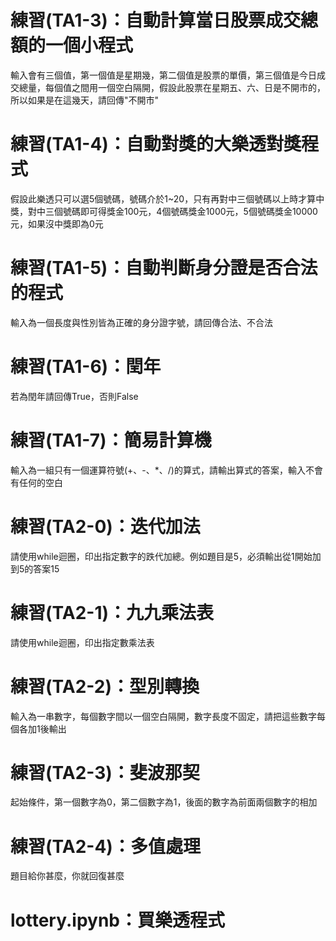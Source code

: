 # 練習(TA1-3)：自動計算當日股票成交總額的一個小程式
輸入會有三個值，第一個值是星期幾，第二個值是股票的單價，第三個值是今日成交總量，每個值之間用一個空白隔開，假設此股票在星期五、六、日是不開市的，所以如果是在這幾天，請回傳"不開市"

# 練習(TA1-4)：自動對獎的大樂透對獎程式
假設此樂透只可以選5個號碼，號碼介於1~20，只有再對中三個號碼以上時才算中獎，對中三個號碼即可得獎金100元，4個號碼獎金1000元，5個號碼獎金10000元，如果沒中獎即為0元

# 練習(TA1-5)：自動判斷身分證是否合法的程式
輸入為一個長度與性別皆為正確的身分證字號，請回傳合法、不合法

# 練習(TA1-6)：閏年
若為閏年請回傳True，否則False

# 練習(TA1-7)：簡易計算機
輸入為一組只有一個運算符號(+、-、*、/)的算式，請輸出算式的答案，輸入不會有任何的空白

# 練習(TA2-0)：迭代加法
請使用while迴圈，印出指定數字的跌代加總。例如題目是5，必須輸出從1開始加到5的答案15

# 練習(TA2-1)：九九乘法表
請使用while迴圈，印出指定數乘法表

# 練習(TA2-2)：型別轉換
輸入為一串數字，每個數字間以一個空白隔開，數字長度不固定，請把這些數字每個各加1後輸出

# 練習(TA2-3)：斐波那契
起始條件，第一個數字為0，第二個數字為1，後面的數字為前面兩個數字的相加

# 練習(TA2-4)：多值處理
題目給你甚麼，你就回復甚麼

# lottery.ipynb：買樂透程式
